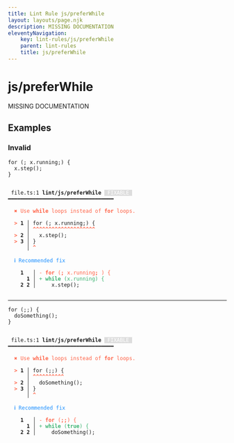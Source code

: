 ```yaml
---
title: Lint Rule js/preferWhile
layout: layouts/page.njk
description: MISSING DOCUMENTATION
eleventyNavigation:
	key: lint-rules/js/preferWhile
	parent: lint-rules
	title: js/preferWhile
---
```


# js/preferWhile

MISSING DOCUMENTATION

<!-- EVERYTHING BELOW IS AUTOGENERATED. SEE SCRIPTS FOLDER FOR UPDATE SCRIPTS hash(31ea4e5cae3c84365723b4c3eed7d211e96a4edf) -->

## Examples
### Invalid
<pre class="language-text"><code class="language-text"><span class="token keyword">for</span> <span class="token punctuation">(</span><span class="token punctuation">;</span> <span class="token variable">x</span><span class="token punctuation">.</span><span class="token variable">running</span><span class="token punctuation">;</span><span class="token punctuation">)</span> <span class="token punctuation">{</span>
  <span class="token variable">x</span><span class="token punctuation">.</span><span class="token function">step</span><span class="token punctuation">(</span><span class="token punctuation">)</span><span class="token punctuation">;</span>
<span class="token punctuation">}</span></code></pre>
<pre class="language-text"><code class="language-text">
 <span style="text-decoration-style: dotted;">file.ts:1</span> <strong>lint/js/preferWhile</strong> <span style="color: white; background-color: #ddd;"> FIXABLE </span> ━━━━━━━━━━━━━━━━━━━━━━━━━━━━━━━━━━

  <strong><span style="color: Tomato;">✖ </span></strong><span style="color: Tomato;">Use </span><span style="color: Tomato;"><strong>while</strong></span><span style="color: Tomato;"> loops instead of </span><span style="color: Tomato;"><strong>for</strong></span><span style="color: Tomato;"> loops.</span>

  <strong><span style="color: Tomato;">&gt;</span></strong><strong> 1</strong><strong> │ </strong><span class="token keyword">for</span> <span class="token punctuation">(</span><span class="token punctuation">;</span> <span class="token variable">x</span><span class="token punctuation">.</span><span class="token variable">running</span><span class="token punctuation">;</span><span class="token punctuation">)</span> <span class="token punctuation">{</span>
     <strong> │ </strong><span style="color: Tomato;"><strong>^</strong></span><span style="color: Tomato;"><strong>^</strong></span><span style="color: Tomato;"><strong>^</strong></span><span style="color: Tomato;"><strong>^</strong></span><span style="color: Tomato;"><strong>^</strong></span><span style="color: Tomato;"><strong>^</strong></span><span style="color: Tomato;"><strong>^</strong></span><span style="color: Tomato;"><strong>^</strong></span><span style="color: Tomato;"><strong>^</strong></span><span style="color: Tomato;"><strong>^</strong></span><span style="color: Tomato;"><strong>^</strong></span><span style="color: Tomato;"><strong>^</strong></span><span style="color: Tomato;"><strong>^</strong></span><span style="color: Tomato;"><strong>^</strong></span><span style="color: Tomato;"><strong>^</strong></span><span style="color: Tomato;"><strong>^</strong></span><span style="color: Tomato;"><strong>^</strong></span><span style="color: Tomato;"><strong>^</strong></span><span style="color: Tomato;"><strong>^</strong></span><span style="color: Tomato;"><strong>^</strong></span>
  <strong><span style="color: Tomato;">&gt;</span></strong><strong> 2</strong><strong> │ </strong>  <span class="token variable">x</span><span class="token punctuation">.</span><span class="token function">step</span><span class="token punctuation">(</span><span class="token punctuation">)</span><span class="token punctuation">;</span>
  <strong><span style="color: Tomato;">&gt;</span></strong><strong> 3</strong><strong> │ </strong><span class="token punctuation">}</span>
     <strong> │ </strong><span style="color: Tomato;"><strong>^</strong></span>

  <strong><span style="color: DodgerBlue;">ℹ </span></strong><span style="color: DodgerBlue;">Recommended fix</span>

  <strong>  </strong><strong>1</strong><strong> </strong><strong> </strong><strong> │ </strong><span style="color: Tomato;">-</span> <span style="color: Tomato;"><strong>for</strong></span><span style="color: Tomato;"> (</span><span style="color: Tomato;"><strong>; </strong></span><span style="color: Tomato;">x.running</span><span style="color: Tomato;"><strong>; </strong></span><span style="color: Tomato;">) {</span>
  <strong>  </strong><strong> </strong><strong> </strong><strong>1</strong><strong> │ </strong><span style="color: MediumSeaGreen;">+</span> <span style="color: MediumSeaGreen;"><strong>while</strong></span><span style="color: MediumSeaGreen;"> (x.running) {</span>
  <strong>  </strong><strong>2</strong><strong> </strong><strong>2</strong><strong> │ </strong>    x.step();

</code></pre>

---------------

<pre class="language-text"><code class="language-text"><span class="token keyword">for</span> <span class="token punctuation">(</span><span class="token punctuation">;</span><span class="token punctuation">;</span><span class="token punctuation">)</span> <span class="token punctuation">{</span>
  <span class="token function">doSomething</span><span class="token punctuation">(</span><span class="token punctuation">)</span><span class="token punctuation">;</span>
<span class="token punctuation">}</span></code></pre>
<pre class="language-text"><code class="language-text">
 <span style="text-decoration-style: dotted;">file.ts:1</span> <strong>lint/js/preferWhile</strong> <span style="color: white; background-color: #ddd;"> FIXABLE </span> ━━━━━━━━━━━━━━━━━━━━━━━━━━━━━━━━━━

  <strong><span style="color: Tomato;">✖ </span></strong><span style="color: Tomato;">Use </span><span style="color: Tomato;"><strong>while</strong></span><span style="color: Tomato;"> loops instead of </span><span style="color: Tomato;"><strong>for</strong></span><span style="color: Tomato;"> loops.</span>

  <strong><span style="color: Tomato;">&gt;</span></strong><strong> 1</strong><strong> │ </strong><span class="token keyword">for</span> <span class="token punctuation">(</span><span class="token punctuation">;</span><span class="token punctuation">;</span><span class="token punctuation">)</span> <span class="token punctuation">{</span>
     <strong> │ </strong><span style="color: Tomato;"><strong>^</strong></span><span style="color: Tomato;"><strong>^</strong></span><span style="color: Tomato;"><strong>^</strong></span><span style="color: Tomato;"><strong>^</strong></span><span style="color: Tomato;"><strong>^</strong></span><span style="color: Tomato;"><strong>^</strong></span><span style="color: Tomato;"><strong>^</strong></span><span style="color: Tomato;"><strong>^</strong></span><span style="color: Tomato;"><strong>^</strong></span><span style="color: Tomato;"><strong>^</strong></span>
  <strong><span style="color: Tomato;">&gt;</span></strong><strong> 2</strong><strong> │ </strong>  <span class="token function">doSomething</span><span class="token punctuation">(</span><span class="token punctuation">)</span><span class="token punctuation">;</span>
  <strong><span style="color: Tomato;">&gt;</span></strong><strong> 3</strong><strong> │ </strong><span class="token punctuation">}</span>
     <strong> │ </strong><span style="color: Tomato;"><strong>^</strong></span>

  <strong><span style="color: DodgerBlue;">ℹ </span></strong><span style="color: DodgerBlue;">Recommended fix</span>

  <strong>  </strong><strong>1</strong><strong> </strong><strong> </strong><strong> │ </strong><span style="color: Tomato;">-</span> <span style="color: Tomato;"><strong>for</strong></span><span style="color: Tomato;"> (</span><span style="color: Tomato;"><strong>;;</strong></span><span style="color: Tomato;">) {</span>
  <strong>  </strong><strong> </strong><strong> </strong><strong>1</strong><strong> │ </strong><span style="color: MediumSeaGreen;">+</span> <span style="color: MediumSeaGreen;"><strong>while</strong></span><span style="color: MediumSeaGreen;"> (</span><span style="color: MediumSeaGreen;"><strong>true</strong></span><span style="color: MediumSeaGreen;">) {</span>
  <strong>  </strong><strong>2</strong><strong> </strong><strong>2</strong><strong> │ </strong>    doSomething();

</code></pre>
